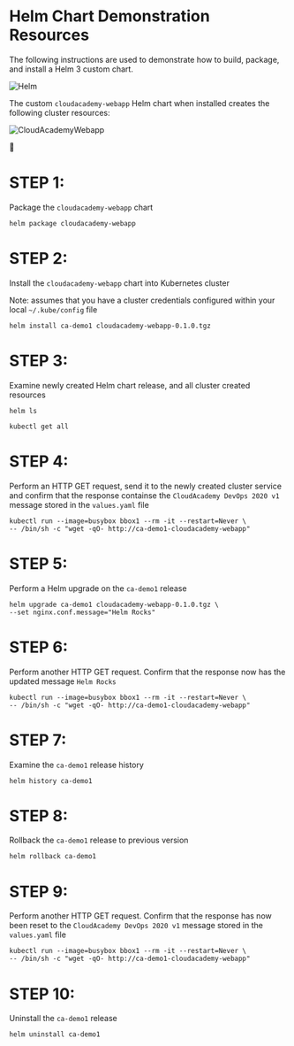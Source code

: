# Helm Chart Demonstration Resources 

The following instructions are used to demonstrate how to build, package, and install a Helm 3 custom chart.

![Helm](./doc/HelmKubernetesDistro.png)

The custom ```cloudacademy-webapp``` Helm chart when installed creates the following cluster resources:

![CloudAcademyWebapp](./doc/HelmTemplate1.png)

:metal:

# STEP 1:
Package the ```cloudacademy-webapp``` chart

```
helm package cloudacademy-webapp
```

# STEP 2:
Install the ```cloudacademy-webapp``` chart into Kubernetes cluster

Note: assumes that you have a cluster credentials configured within your local ```~/.kube/config``` file

```
helm install ca-demo1 cloudacademy-webapp-0.1.0.tgz
```

# STEP 3:
Examine newly created Helm chart release, and all cluster created resources

```
helm ls

kubectl get all
```

# STEP 4:
Perform an HTTP GET request, send it to the newly created cluster service and confirm that the response containse the ```CloudAcademy DevOps 2020 v1``` message stored in the ```values.yaml``` file

```
kubectl run --image=busybox bbox1 --rm -it --restart=Never \
-- /bin/sh -c "wget -qO- http://ca-demo1-cloudacademy-webapp"
```

# STEP 5:
Perform a Helm upgrade on the ```ca-demo1``` release

```
helm upgrade ca-demo1 cloudacademy-webapp-0.1.0.tgz \
--set nginx.conf.message="Helm Rocks"
```

# STEP 6:
Perform another HTTP GET request. Confirm that the response now has the updated message ```Helm Rocks```

```
kubectl run --image=busybox bbox1 --rm -it --restart=Never \
-- /bin/sh -c "wget -qO- http://ca-demo1-cloudacademy-webapp"
```

# STEP 7:
Examine the ```ca-demo1``` release history

```
helm history ca-demo1
```

# STEP 8:
Rollback the ```ca-demo1``` release to previous version

```
helm rollback ca-demo1
```

# STEP 9:
Perform another HTTP GET request. Confirm that the response has now been reset to the ```CloudAcademy DevOps 2020 v1``` message stored in the ```values.yaml``` file

```
kubectl run --image=busybox bbox1 --rm -it --restart=Never \
-- /bin/sh -c "wget -qO- http://ca-demo1-cloudacademy-webapp"
```

# STEP 10:
Uninstall the ```ca-demo1``` release

```
helm uninstall ca-demo1
```
